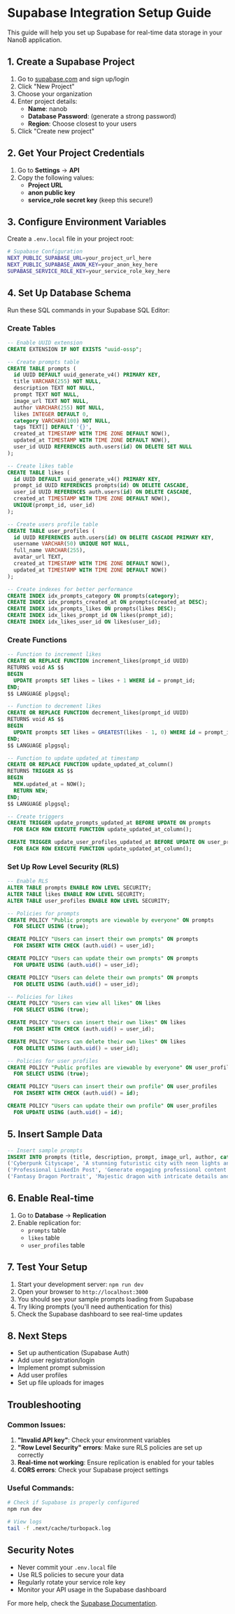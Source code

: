 # Supabase Integration Setup Guide

This guide will help you set up Supabase for real-time data storage in your NanoB application.

## 1. Create a Supabase Project

1. Go to [supabase.com](https://supabase.com) and sign up/login
2. Click "New Project"
3. Choose your organization
4. Enter project details:
   - **Name**: nanob
   - **Database Password**: (generate a strong password)
   - **Region**: Choose closest to your users
5. Click "Create new project"

## 2. Get Your Project Credentials

1. Go to **Settings** → **API**
2. Copy the following values:
   - **Project URL**
   - **anon public key**
   - **service_role secret key** (keep this secure!)

## 3. Configure Environment Variables

Create a `.env.local` file in your project root:

```bash
# Supabase Configuration
NEXT_PUBLIC_SUPABASE_URL=your_project_url_here
NEXT_PUBLIC_SUPABASE_ANON_KEY=your_anon_key_here
SUPABASE_SERVICE_ROLE_KEY=your_service_role_key_here
```

## 4. Set Up Database Schema

Run these SQL commands in your Supabase SQL Editor:

### Create Tables

```sql
-- Enable UUID extension
CREATE EXTENSION IF NOT EXISTS "uuid-ossp";

-- Create prompts table
CREATE TABLE prompts (
  id UUID DEFAULT uuid_generate_v4() PRIMARY KEY,
  title VARCHAR(255) NOT NULL,
  description TEXT NOT NULL,
  prompt TEXT NOT NULL,
  image_url TEXT NOT NULL,
  author VARCHAR(255) NOT NULL,
  likes INTEGER DEFAULT 0,
  category VARCHAR(100) NOT NULL,
  tags TEXT[] DEFAULT '{}',
  created_at TIMESTAMP WITH TIME ZONE DEFAULT NOW(),
  updated_at TIMESTAMP WITH TIME ZONE DEFAULT NOW(),
  user_id UUID REFERENCES auth.users(id) ON DELETE SET NULL
);

-- Create likes table
CREATE TABLE likes (
  id UUID DEFAULT uuid_generate_v4() PRIMARY KEY,
  prompt_id UUID REFERENCES prompts(id) ON DELETE CASCADE,
  user_id UUID REFERENCES auth.users(id) ON DELETE CASCADE,
  created_at TIMESTAMP WITH TIME ZONE DEFAULT NOW(),
  UNIQUE(prompt_id, user_id)
);

-- Create users profile table
CREATE TABLE user_profiles (
  id UUID REFERENCES auth.users(id) ON DELETE CASCADE PRIMARY KEY,
  username VARCHAR(50) UNIQUE NOT NULL,
  full_name VARCHAR(255),
  avatar_url TEXT,
  created_at TIMESTAMP WITH TIME ZONE DEFAULT NOW(),
  updated_at TIMESTAMP WITH TIME ZONE DEFAULT NOW()
);

-- Create indexes for better performance
CREATE INDEX idx_prompts_category ON prompts(category);
CREATE INDEX idx_prompts_created_at ON prompts(created_at DESC);
CREATE INDEX idx_prompts_likes ON prompts(likes DESC);
CREATE INDEX idx_likes_prompt_id ON likes(prompt_id);
CREATE INDEX idx_likes_user_id ON likes(user_id);
```

### Create Functions

```sql
-- Function to increment likes
CREATE OR REPLACE FUNCTION increment_likes(prompt_id UUID)
RETURNS void AS $$
BEGIN
  UPDATE prompts SET likes = likes + 1 WHERE id = prompt_id;
END;
$$ LANGUAGE plpgsql;

-- Function to decrement likes
CREATE OR REPLACE FUNCTION decrement_likes(prompt_id UUID)
RETURNS void AS $$
BEGIN
  UPDATE prompts SET likes = GREATEST(likes - 1, 0) WHERE id = prompt_id;
END;
$$ LANGUAGE plpgsql;

-- Function to update updated_at timestamp
CREATE OR REPLACE FUNCTION update_updated_at_column()
RETURNS TRIGGER AS $$
BEGIN
  NEW.updated_at = NOW();
  RETURN NEW;
END;
$$ LANGUAGE plpgsql;

-- Create triggers
CREATE TRIGGER update_prompts_updated_at BEFORE UPDATE ON prompts
  FOR EACH ROW EXECUTE FUNCTION update_updated_at_column();

CREATE TRIGGER update_user_profiles_updated_at BEFORE UPDATE ON user_profiles
  FOR EACH ROW EXECUTE FUNCTION update_updated_at_column();
```

### Set Up Row Level Security (RLS)

```sql
-- Enable RLS
ALTER TABLE prompts ENABLE ROW LEVEL SECURITY;
ALTER TABLE likes ENABLE ROW LEVEL SECURITY;
ALTER TABLE user_profiles ENABLE ROW LEVEL SECURITY;

-- Policies for prompts
CREATE POLICY "Public prompts are viewable by everyone" ON prompts
  FOR SELECT USING (true);

CREATE POLICY "Users can insert their own prompts" ON prompts
  FOR INSERT WITH CHECK (auth.uid() = user_id);

CREATE POLICY "Users can update their own prompts" ON prompts
  FOR UPDATE USING (auth.uid() = user_id);

CREATE POLICY "Users can delete their own prompts" ON prompts
  FOR DELETE USING (auth.uid() = user_id);

-- Policies for likes
CREATE POLICY "Users can view all likes" ON likes
  FOR SELECT USING (true);

CREATE POLICY "Users can insert their own likes" ON likes
  FOR INSERT WITH CHECK (auth.uid() = user_id);

CREATE POLICY "Users can delete their own likes" ON likes
  FOR DELETE USING (auth.uid() = user_id);

-- Policies for user profiles
CREATE POLICY "Public profiles are viewable by everyone" ON user_profiles
  FOR SELECT USING (true);

CREATE POLICY "Users can insert their own profile" ON user_profiles
  FOR INSERT WITH CHECK (auth.uid() = id);

CREATE POLICY "Users can update their own profile" ON user_profiles
  FOR UPDATE USING (auth.uid() = id);
```

## 5. Insert Sample Data

```sql
-- Insert sample prompts
INSERT INTO prompts (title, description, prompt, image_url, author, category, tags) VALUES
('Cyberpunk Cityscape', 'A stunning futuristic city with neon lights and flying cars', 'A cyberpunk cityscape at night, neon lights reflecting on wet streets, flying cars in the sky, tall buildings with holographic advertisements, dark atmosphere with bright colorful accents, highly detailed, 4K resolution', 'https://images.unsplash.com/photo-1518709268805-4e9042af2176?w=500&h=300&fit=crop', 'Alex Chen', 'Art & Design', ARRAY['cyberpunk', 'cityscape', 'futuristic']),
('Professional LinkedIn Post', 'Generate engaging professional content for LinkedIn', 'Write a professional LinkedIn post about [topic] that includes: a compelling hook in the first line, 3-4 key points with actionable insights, relevant industry statistics, a call-to-action, and professional but engaging tone. Keep it under 1500 characters.', 'https://images.unsplash.com/photo-1611224923853-80b023f02d71?w=500&h=300&fit=crop', 'Sarah Johnson', 'Marketing', ARRAY['linkedin', 'professional', 'content']),
('Fantasy Dragon Portrait', 'Majestic dragon with intricate details and magical aura', 'A majestic fantasy dragon portrait, ancient and wise looking, intricate scales with metallic reflections, glowing eyes, magical aura surrounding it, detailed facial features, fantasy art style, high contrast lighting, 8K resolution', 'https://images.unsplash.com/photo-1578662996442-48f60103fc96?w=500&h=300&fit=crop', 'Mike Rodriguez', 'Art & Design', ARRAY['fantasy', 'dragon', 'portrait']);
```

## 6. Enable Real-time

1. Go to **Database** → **Replication**
2. Enable replication for:
   - `prompts` table
   - `likes` table
   - `user_profiles` table

## 7. Test Your Setup

1. Start your development server: `npm run dev`
2. Open your browser to `http://localhost:3000`
3. You should see your sample prompts loading from Supabase
4. Try liking prompts (you'll need authentication for this)
5. Check the Supabase dashboard to see real-time updates

## 8. Next Steps

- Set up authentication (Supabase Auth)
- Add user registration/login
- Implement prompt submission
- Add user profiles
- Set up file uploads for images

## Troubleshooting

### Common Issues:

1. **"Invalid API key"**: Check your environment variables
2. **"Row Level Security" errors**: Make sure RLS policies are set up correctly
3. **Real-time not working**: Ensure replication is enabled for your tables
4. **CORS errors**: Check your Supabase project settings

### Useful Commands:

```bash
# Check if Supabase is properly configured
npm run dev

# View logs
tail -f .next/cache/turbopack.log
```

## Security Notes

- Never commit your `.env.local` file
- Use RLS policies to secure your data
- Regularly rotate your service role key
- Monitor your API usage in the Supabase dashboard

For more help, check the [Supabase Documentation](https://supabase.com/docs).
